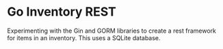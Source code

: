 # Go Inventory REST

Experimenting with the Gin and GORM libraries to create a rest framework for items in an inventory. This uses a SQLite database.
